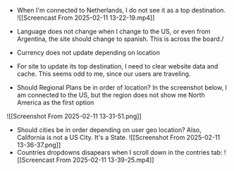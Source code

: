 * When I'm  connected to Netherlands, I do not see it as a top destination.
![[Screencast From 2025-02-11 13-22-19.mp4]]

* Language does not change when I change to the US, or even from Argentina, the site should change to spanish. This is across the board./
* Currency does not update depending on location
* For site to update its top destination, I need to clear website data and cache. This seems odd to me, since our users are traveling. 
* Should Regional Plans be in order of location? In the screenshot below, I am connected to the US, but the region does not show me North America as the first option

![[Screenshot From 2025-02-11 13-31-51.png]]

* Should cities be in order depending on user geo location? Also, California is not a US City. It's a State.
![[Screenshot From 2025-02-11 13-36-37.png]]
* Countries dropdowns disapears when I scroll down in the contries tab:
![[Screencast From 2025-02-11 13-39-25.mp4]]
